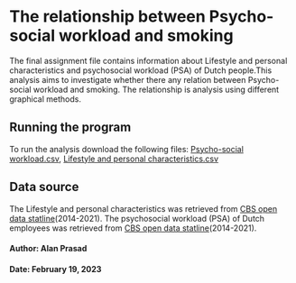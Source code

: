 # The relationship between Psycho-social workload and smoking

The final assignment file contains information about Lifestyle and personal characteristics and  psychosocial workload (PSA) of Dutch people.This analysis aims to investigate whether there any relation between Psycho-social workload and smoking. The relationship is analysis using different graphical methods.

## Running the program
To run the analysis download the following files: [Psycho-social workload.csv](https://opendata.cbs.nl/statline/portal.html?_la=nl&_catalog=CBS&tableId=83049NED&_theme=175), [Lifestyle and personal characteristics.csv](https://opendata.cbs.nl/statline/portal.html?_la=nl&_catalog=CBS&tableId=85457NED&_theme=162)

## Data source
The Lifestyle and personal characteristics was retrieved from [CBS open data statline](https://opendata.cbs.nl/statline/portal.html?_la=nl&_catalog=CBS)(2014-2021).
The psychosocial workload (PSA) of Dutch employees was retrieved from [CBS open data statline](https://opendata.cbs.nl/statline/portal.html?_la=nl&_catalog=CBS)(2014-2021).

#### Author: Alan Prasad
#### Date: February 19, 2023
